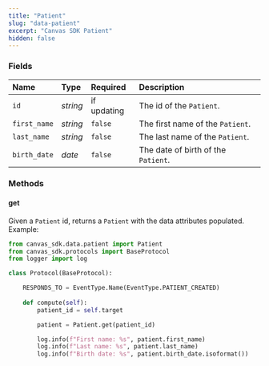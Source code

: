```yaml
---
title: "Patient"
slug: "data-patient"
excerpt: "Canvas SDK Patient"
hidden: false
---
```


### Fields

| Name         | Type      | Required    | Description                         |
|:-------------|:----------|:------------|:------------------------------------|
| `id`         | _string_  | if updating | The id of the `Patient`.            |
| `first_name` | _string_  | `false`     | The first name of the `Patient`.    |
| `last_name`  | _string_  | `false`     | The last name of the `Patient`.     |
| `birth_date` | _date_    | `false`     | The date of birth of the `Patient`. |

### Methods

#### get

Given a `Patient` id, returns a `Patient` with the data attributes populated. Example:

```python
from canvas_sdk.data.patient import Patient
from canvas_sdk.protocols import BaseProtocol
from logger import log

class Protocol(BaseProtocol):

    RESPONDS_TO = EventType.Name(EventType.PATIENT_CREATED)
  
    def compute(self):
        patient_id = self.target

        patient = Patient.get(patient_id)

        log.info(f"First name: %s", patient.first_name)
        log.info(f"Last name: %s", patient.last_name)
        log.info(f"Birth date: %s", patient.birth_date.isoformat())
```
